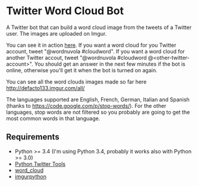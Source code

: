 Twitter Word Cloud Bot
======================

A Twitter bot that can build a word cloud image from the tweets of a Twitter user. The images are uploaded on Imgur.

You can see it in action [here](https://twitter.com/wordnuvola). If you want a word cloud for you Twitter account,
tweet "@wordnuvola #cloudword". If you want a word cloud for another Twitter accout, tweet
"@wordnuvola #cloudword @\<other-twitter-account\>". You should get an answer in the next few minutes if the bot is
online, otherwise you'll get it when the bot is turned on again.

You can see all the word clouds images made so far here http://defacto133.imgur.com/all/

The languages supported are English, French, German, Italian and Spanish (thanks to https://code.google.com/p/stop-words/).
For the other languages, stop words are not filtered so you probably are going to get the most common words in that language.

Requirements
------------

- Python >= 3.4 (I'm using Python 3.4, probably it works also with Python >= 3.0)
- [Python Twitter Tools](https://github.com/sixohsix/twitter)
- [word_cloud](https://github.com/amueller/word_cloud)
- [imgurpython](https://github.com/Imgur/imgurpython)

